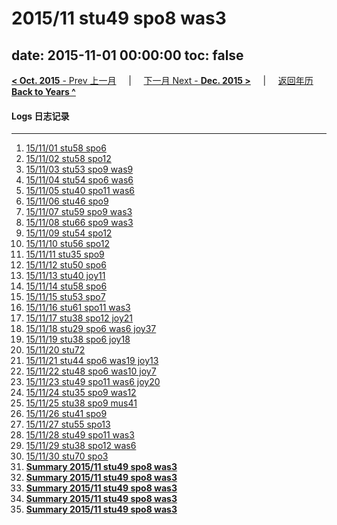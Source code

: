 # 2015/11 stu49 spo8 was3

date: 2015-11-01 00:00:00
toc: false
---
[**< Oct. 2015** - Prev 上一月](/lifelogs/2015/10/index.html) &nbsp; &nbsp; | &nbsp; &nbsp; [下一月 Next - **Dec. 2015 >**](/lifelogs/2015/12/index.html) &nbsp; &nbsp; |  &nbsp; &nbsp; [返回年历 **Back to Years ^**](/lifelogs)
<br/>
#### Logs 日志记录
---
1. [15/11/01 stu58 spo6](/lifelogs/2015/11/d01.html)
2. [15/11/02 stu58 spo12](/lifelogs/2015/11/d02.html)
3. [15/11/03 stu53 spo9 was9](/lifelogs/2015/11/d03.html)
4. [15/11/04 stu54 spo6 was6](/lifelogs/2015/11/d04.html)
5. [15/11/05 stu40 spo11 was6](/lifelogs/2015/11/d05.html)
6. [15/11/06 stu46 spo9](/lifelogs/2015/11/d06.html)
7. [15/11/07 stu59 spo9 was3](/lifelogs/2015/11/d07.html)
8. [15/11/08 stu66 spo9 was3](/lifelogs/2015/11/d08.html)
9. [15/11/09 stu54 spo12](/lifelogs/2015/11/d09.html)
10. [15/11/10 stu56 spo12](/lifelogs/2015/11/d10.html)
11. [15/11/11 stu35 spo9](/lifelogs/2015/11/d11.html)
12. [15/11/12 stu50 spo6](/lifelogs/2015/11/d12.html)
13. [15/11/13 stu40 joy11](/lifelogs/2015/11/d13.html)
14. [15/11/14 stu58 spo6](/lifelogs/2015/11/d14.html)
15. [15/11/15 stu53 spo7](/lifelogs/2015/11/d15.html)
16. [15/11/16 stu61 spo11 was3](/lifelogs/2015/11/d16.html)
17. [15/11/17 stu38 spo12 joy21](/lifelogs/2015/11/d17.html)
18. [15/11/18 stu29 spo6 was6 joy37](/lifelogs/2015/11/d18.html)
19. [15/11/19 stu38 spo6 joy18](/lifelogs/2015/11/d19.html)
20. [15/11/20 stu72](/lifelogs/2015/11/d20.html)
21. [15/11/21 stu44 spo6 was19 joy13](/lifelogs/2015/11/d21.html)
22. [15/11/22 stu48 spo6 was10 joy7](/lifelogs/2015/11/d22.html)
23. [15/11/23 stu49 spo11 was6 joy20](/lifelogs/2015/11/d23.html)
24. [15/11/24 stu35 spo9 was12](/lifelogs/2015/11/d24.html)
25. [15/11/25 stu38 spo9 mus41](/lifelogs/2015/11/d25.html)
26. [15/11/26 stu41 spo9](/lifelogs/2015/11/d26.html)
27. [15/11/27 stu55 spo13](/lifelogs/2015/11/d27.html)
28. [15/11/28 stu49 spo11 was3](/lifelogs/2015/11/d28.html)
29. [15/11/29 stu38 spo12 was6](/lifelogs/2015/11/d29.html)
30. [15/11/30 stu70 spo3](/lifelogs/2015/11/d30.html)
32. [**Summary 2015/11 stu49 spo8 was3**](/lifelogs/2015/11/time_stat.html)
32. [**Summary 2015/11 stu49 spo8 was3**](/lifelogs/2015/11/time_stat.html)
32. [**Summary 2015/11 stu49 spo8 was3**](/lifelogs/2015/11/time_stat.html)
32. [**Summary 2015/11 stu49 spo8 was3**](/lifelogs/2015/11/time_stat.html)
32. [**Summary 2015/11 stu49 spo8 was3**](/lifelogs/2015/11/time_stat.html)
